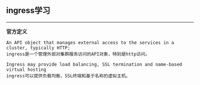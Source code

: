 ## ingress学习

---
**官方定义**

    An API object that manages external access to the services in a cluster, typically HTTP;
    ingress是一个管理外部对集群服务访问的API对象，特别是http访问。
  
    Ingress may provide load balancing, SSL termination and name-based virtual hosting
    ingress可以提供负载均衡，SSL终端和基于名称的虚拟主机。

### 